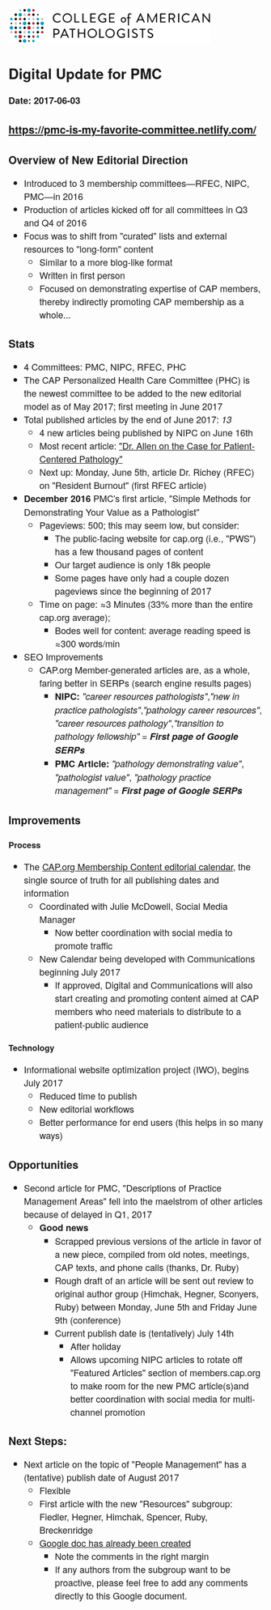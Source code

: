 <style>
    *,*:before,*:after {
        font-family: 'Avenir Next','Avenir','helvetica neue',helvetica,arial,sans-serif;
    }
    ol,li,ul,p {
        font-size:18px;
    }
</style>
<img src="cap-logo.svg" alt="" style="max-width:400px;max-height:120px;display:block;clear:both;">

# Digital Update for PMC
**Date: 2017-06-03**

## <https://pmc-is-my-favorite-committee.netlify.com/>

## Overview of New Editorial Direction

* Introduced to 3 membership committees&mdash;RFEC, NIPC, PMC&mdash;in 2016
* Production of articles kicked off for all committees in Q3 and Q4 of 2016
* Focus was to shift from "curated" lists and external resources to "long-form" content
    * Similar to a more blog-like format
    * Written in first person
    * Focused on demonstrating expertise of CAP members, thereby indirectly promoting CAP membership as a whole...

## Stats

* 4 Committees: PMC, NIPC, RFEC, PHC
* The CAP Personalized Health Care Committee (PHC) is the newest committee to be added to the new editorial model as of May 2017; first meeting in June 2017
* Total published articles by the end of June 2017: *13*
    * 4 new articles being published by NIPC on June 16th
    * Most recent article: ["Dr. Allen on the Case for Patient-Centered Pathology"](http://www.cap.org/web/home/resources/case-for-patient-centered-pathology)
    * Next up: Monday, June 5th, article Dr. Richey (RFEC) on "Resident Burnout" (first RFEC article)
* **December 2016** PMC's first article, "Simple Methods for Demonstrating Your Value as a Pathologist"
    * Pageviews: 500; this may seem low, but consider:
        * The public-facing website for cap.org (i.e., "PWS") has a few thousand pages of content
        * Our target audience is only 18k people
        * Some pages have only had a couple dozen pageviews since the beginning of 2017
    * Time on page: ≈3 Minutes (33% more than the entire cap.org average);
        * Bodes well for content: average reading speed is ≈300 words/min
* SEO Improvements
    * CAP.org Member-generated articles are, as a whole, faring better in SERPs (search engine results pages)
        * **NIPC:** *"career resources pathologists"*,*"new in practice pathologists"*,*"pathology career resources"*, *"career resources pathology"*,*"transition to pathology fellowship"* = ***First page of Google SERPs***
        * **PMC Article:** *"pathology demonstrating value"*, *"pathologist value"*, *"pathology practice management"* = ***First page of Google SERPs***

## Improvements

### Process

* The [CAP.org Membership Content editorial calendar](https://docs.google.com/spreadsheets/d/1PY7stz-MtTOis6k6Qnzm9dcCA70G5golj9gFXeXX-oI/edit?usp=sharing), the single source of truth for all publishing dates and information
    * Coordinated with Julie McDowell, Social Media Manager
        * Now better coordination with social media to promote traffic
    * New Calendar being developed with Communications beginning July 2017
        * If approved, Digital and Communications will also start creating and promoting content aimed at CAP members who need materials to distribute to a patient-public audience

### Technology

* Informational website optimization project (IWO), begins July 2017
    * Reduced time to publish
    * New editorial workflows
    * Better performance for end users (this helps in so many ways)

## Opportunities

* Second article for PMC, "Descriptions of Practice Management Areas" fell into the maelstrom of other articles because of delayed in Q1, 2017
    * **Good news**
        * Scrapped previous versions of the article in favor of a new piece, compiled from old notes, meetings, CAP texts, and phone calls (thanks, Dr. Ruby)
        * Rough draft of an article will be sent out review to original author group (Himchak, Hegner, Sconyers, Ruby) between Monday, June 5th and Friday June 9th (conference)
        * Current publish date is (tentatively) July 14th
            * After holiday
            * Allows upcoming NIPC articles to rotate off "Featured Articles" section of members.cap.org to make room for the new PMC article(s)and better coordination with social media for multi-channel promotion


## Next Steps:

* Next article on the topic of "People Management" has a (tentative) publish date of August 2017
    * Flexible
    * First article with the new "Resources" subgroup: Fiedler, Hegner, Himchak, Spencer, Ruby, Breckenridge
    * [Google doc has already been created](https://docs.google.com/document/d/1d2gAxoE-fUbTOrzS_t-x2S4npkmq0JC7-l6N6gernXU/edit?usp=sharing)
        * Note the comments in the right margin
        * If any authors from the subgroup want to be proactive, please feel free to add any comments directly to this Google document.



